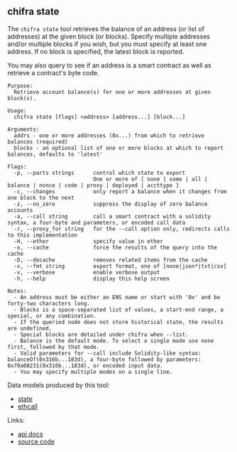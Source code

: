 ## chifra state

<!-- markdownlint-disable MD041 -->
The `chifra state` tool retrieves the balance of an address (or list of addresses) at the given block
(or blocks). Specify multiple addresses and/or multiple blocks if you wish, but you must specify
at least one address. If no block is specified, the latest block is reported.

You may also query to see if an address is a smart contract as well as retrieve a contract's
byte code.

```[plaintext]
Purpose:
  Retrieve account balance(s) for one or more addresses at given block(s).

Usage:
  chifra state [flags] <address> [address...] [block...]

Arguments:
  addrs - one or more addresses (0x...) from which to retrieve balances (required)
  blocks - an optional list of one or more blocks at which to report balances, defaults to 'latest'

Flags:
  -p, --parts strings      control which state to export
                           One or more of [ none | some | all | balance | nonce | code | proxy | deployed | accttype ]
  -c, --changes            only report a balance when it changes from one block to the next
  -z, --no_zero            suppress the display of zero balance accounts
  -a, --call string        call a smart contract with a solidity syntax, a four-byte and parameters, or encoded call data
  -r, --proxy_for string   for the --call option only, redirects calls to this implementation
  -H, --ether              specify value in ether
  -o, --cache              force the results of the query into the cache
  -D, --decache            removes related items from the cache
  -x, --fmt string         export format, one of [none|json*|txt|csv]
  -v, --verbose            enable verbose output
  -h, --help               display this help screen

Notes:
  - An address must be either an ENS name or start with '0x' and be forty-two characters long.
  - Blocks is a space-separated list of values, a start-end range, a special, or any combination.
  - If the queried node does not store historical state, the results are undefined.
  - Special blocks are detailed under chifra when --list.
  - Balance is the default mode. To select a single mode use none first, followed by that mode.
  - Valid parameters for --call include Solidity-like syntax: balanceOf(0x316b...183d), a four-byte followed by parameters: 0x70a08231(0x316b...183d), or encoded input data.
  - You may specify multiple modes on a single line.
```

Data models produced by this tool:

- [state](/data-model/chainstate/#state)
- [ethcall](/data-model/chainstate/#ethcall)

Links:

- [api docs](/api/#operation/chainstate-state)
- [source code](https://github.com/TrueBlocks/trueblocks-core/tree/master/src/apps/chifra/internal/state)

